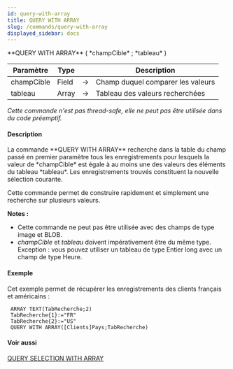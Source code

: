 ```yaml
---
id: query-with-array
title: QUERY WITH ARRAY
slug: /commands/query-with-array
displayed_sidebar: docs
---
```


<!--REF #_command_.QUERY WITH ARRAY.Syntax-->**QUERY WITH ARRAY** ( *champCible* ; *tableau* )<!-- END REF-->
<!--REF #_command_.QUERY WITH ARRAY.Params-->
| Paramètre | Type |  | Description |
| --- | --- | --- | --- |
| champCible | Field | &#8594;  | Champ duquel comparer les valeurs |
| tableau | Array | &#8594;  | Tableau des valeurs recherchées |

<!-- END REF-->

*Cette commande n'est pas thread-safe, elle ne peut pas être utilisée dans du code préemptif.*


#### Description 

<!--REF #_command_.QUERY WITH ARRAY.Summary-->La commande **QUERY WITH ARRAY** recherche dans la table du champ passé en premier paramètre tous les enregistrements pour lesquels la valeur de *champCible* est égale à au moins une des valeurs des éléments du tableau *tableau*.<!-- END REF--> Les enregistrements trouvés constituent la nouvelle sélection courante.

Cette commande permet de construire rapidement et simplement une recherche sur plusieurs valeurs.

**Notes :**

* Cette commande ne peut pas être utilisée avec des champs de type image et BLOB.
* *champCible* et *tableau* doivent impérativement être du même type. Exception : vous pouvez utiliser un tableau de type Entier long avec un champ de type Heure.

#### Exemple 

Cet exemple permet de récupérer les enregistrements des clients français et américains :

```4d
 ARRAY TEXT(TabRecherche;2)
 TabRecherche{1}:="FR"
 TabRecherche{2}:="US"
 QUERY WITH ARRAY([Clients]Pays;TabRecherche)
```

#### Voir aussi 

[QUERY SELECTION WITH ARRAY](query-selection-with-array.md)  